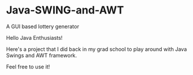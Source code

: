# Java-SWING-and-AWT
A GUI based lottery generator

Hello Java Enthusiasts! 

Here's a project that I did back in my grad school to play around with Java Swings and AWT framework. 

Feel free to use it! 
